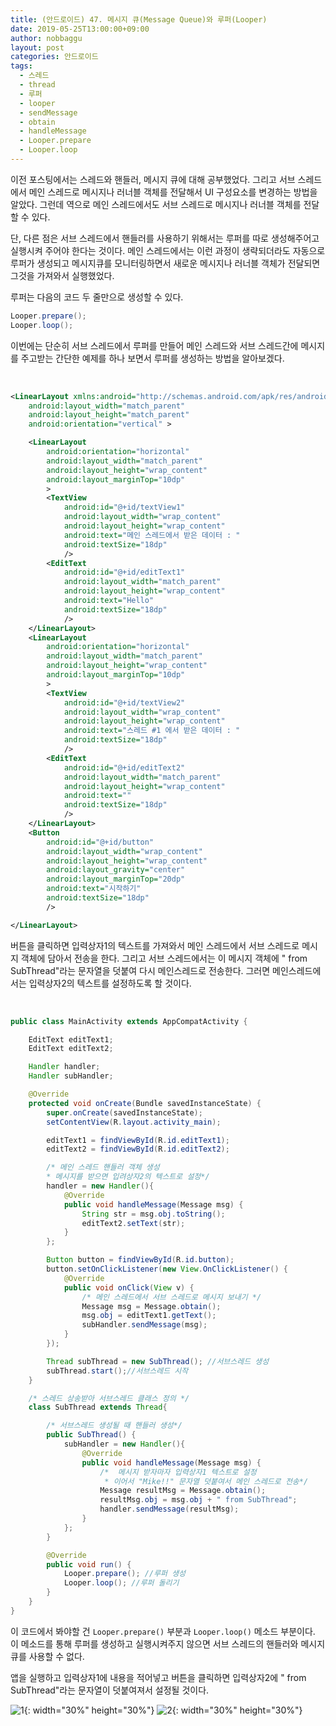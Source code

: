 ```yaml
---
title: (안드로이드) 47. 메시지 큐(Message Queue)와 루퍼(Looper)
date: 2019-05-25T13:00:00+09:00
author: nobbaggu
layout: post
categories: 안드로이드
tags:
  - 스레드
  - thread
  - 루퍼
  - looper
  - sendMessage
  - obtain
  - handleMessage
  - Looper.prepare
  - Looper.loop
---
```


이전 포스팅에서는 스레드와 핸들러, 메시지 큐에 대해 공부했었다. 그리고 서브 스레드에서 메인 스레드로 메시지나 러너블 객체를 전달해서 UI 구성요소를 변경하는 방법을 알았다. 그런데 역으로 메인 스레드에서도 서브 스레드로 메시지나 러너블 객체를 전달할 수 있다.

단, 다른 점은 서브 스레드에서 핸들러를 사용하기 위해서는 루퍼를 따로 생성해주어고 실행시켜 주어야 한다는 것이다. 메인 스레드에서는 이런 과정이 생략되더라도 자동으로 루퍼가 생성되고 메시지큐를 모니터링하면서 새로운 메시지나 러너블 객체가 전달되면 그것을 가져와서 실행했었다.

루퍼는 다음의 코드 두 줄만으로 생성할 수 있다.

~~~ java
Looper.prepare();
Looper.loop();
~~~

이번에는 단순히 서브 스레드에서 루퍼를 만들어 메인 스레드와 서브 스레드간에 메시지를 주고받는 간단한 예제를 하나 보면서 루퍼를 생성하는 방법을 알아보겠다.


<br>

~~~ xml
<LinearLayout xmlns:android="http://schemas.android.com/apk/res/android"
    android:layout_width="match_parent"
    android:layout_height="match_parent"
    android:orientation="vertical" >

    <LinearLayout
        android:orientation="horizontal"
        android:layout_width="match_parent"
        android:layout_height="wrap_content"
        android:layout_marginTop="10dp"
        >
        <TextView
            android:id="@+id/textView1"
            android:layout_width="wrap_content"
            android:layout_height="wrap_content"
            android:text="메인 스레드에서 받은 데이터 : "
            android:textSize="18dp"
            />
        <EditText
            android:id="@+id/editText1"
            android:layout_width="match_parent"
            android:layout_height="wrap_content"
            android:text="Hello"
            android:textSize="18dp"
            />
    </LinearLayout>
    <LinearLayout
        android:orientation="horizontal"
        android:layout_width="match_parent"
        android:layout_height="wrap_content"
        android:layout_marginTop="10dp"
        >
        <TextView
            android:id="@+id/textView2"
            android:layout_width="wrap_content"
            android:layout_height="wrap_content"
            android:text="스레드 #1 에서 받은 데이터 : "
            android:textSize="18dp"
            />
        <EditText
            android:id="@+id/editText2"
            android:layout_width="match_parent"
            android:layout_height="wrap_content"
            android:text=""
            android:textSize="18dp"
            />
    </LinearLayout>
    <Button
        android:id="@+id/button"
        android:layout_width="wrap_content"
        android:layout_height="wrap_content"
        android:layout_gravity="center"
        android:layout_marginTop="20dp"
        android:text="시작하기"
        android:textSize="18dp"
        />

</LinearLayout>
~~~

버튼을 클릭하면 입력상자1의 텍스트를 가져와서 메인 스레드에서 서브 스레드로 메시지 객체에 담아서 전송을 한다. 그리고 서브 스레드에서는 이 메시지 객체에 " from SubThread"라는 문자열을 덧붙여 다시 메인스레드로 전송한다. 그러면 메인스레드에서는 입력상자2의 텍스트를 설정하도록 할 것이다.

<br>

~~~ java
public class MainActivity extends AppCompatActivity {

    EditText editText1;
    EditText editText2;

    Handler handler;
    Handler subHandler;

    @Override
    protected void onCreate(Bundle savedInstanceState) {
        super.onCreate(savedInstanceState);
        setContentView(R.layout.activity_main);

        editText1 = findViewById(R.id.editText1);
        editText2 = findViewById(R.id.editText2);

        /* 메인 스레드 핸들러 객체 생성
        * 메시지를 받으면 입려상자2의 텍스트로 설정*/
        handler = new Handler(){
            @Override
            public void handleMessage(Message msg) {
                String str = msg.obj.toString();
                editText2.setText(str);
            }
        };

        Button button = findViewById(R.id.button);
        button.setOnClickListener(new View.OnClickListener() {
            @Override
            public void onClick(View v) {
                /* 메인 스레드에서 서브 스레드로 메시지 보내기 */
                Message msg = Message.obtain();
                msg.obj = editText1.getText();
                subHandler.sendMessage(msg);
            }
        });

        Thread subThread = new SubThread(); //서브스레드 생성
        subThread.start();//서브스레드 시작
    }

    /* 스레드 상송받아 서브스레드 클래스 정의 */
    class SubThread extends Thread{

        /* 서브스레드 생성될 때 핸들러 생성*/
        public SubThread() {
            subHandler = new Handler(){
                @Override
                public void handleMessage(Message msg) {
                    /*  메시지 받자마자 입력상자1 텍스트로 설정
                     * 이어서 "Mike!!" 문자열 덧붙여서 메인 스레드로 전송*/
                    Message resultMsg = Message.obtain();
                    resultMsg.obj = msg.obj + " from SubThread";
                    handler.sendMessage(resultMsg);
                }
            };
        }

        @Override
        public void run() {
            Looper.prepare(); //루퍼 생성
            Looper.loop(); //루퍼 돌리기
        }
    }
}
~~~

이 코드에서 봐야할 건 `Looper.prepare()` 부분과 `Looper.loop()` 메소드 부분이다. 이 메소드를 통해 루퍼를 생성하고 실행시켜주지 않으면 서브 스레드의 핸들러와 메시지큐를 사용할 수 없다.

앱을 실행하고 입력상자1에 내용을 적어넣고 버튼을 클릭하면 입력상자2에 " from SubThread"라는 문자열이 덧붙여져서 설정될 것이다.

![1](https://nobbaggu.github.io/images/android/47/1.jpg){: width="30%" height="30%"}
![2](https://nobbaggu.github.io/images/android/47/1.jpg){: width="30%" height="30%"}